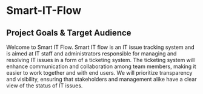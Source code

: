 # Smart-IT-Flow

## Project Goals & Target Audience

Welcome to Smart IT Flow. Smart IT flow is an IT issue tracking system and is aimed at IT staff and administrators responsible for managing and resolving IT issues in a form of a ticketing system. The ticketing system will enhance communication and collaboration among team members, making it easier to work together and with end users. We will prioritize transparency and visibility, ensuring that stakeholders and management alike have a clear view of the status of IT issues.
